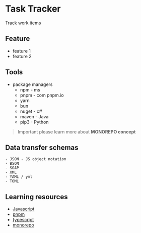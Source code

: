 # Task Tracker

Track work items


## Feature

 - feature 1
 - feature 2

## Tools

 - package managers 
   - npm  - ms 
   - pnpm - com pnpm.io
   - yarn
   - bun
   - nuget - c#
   - maven - Java
   - pip3 - Python
 
> Important please learn more about **MONOREPO concept**

## Data transfer schemas
    - JSON - JS object notation
    - BSON
    - SOAP
    - XML
    - YAML / yml
    - TOML
## Learning resources 
  - [Javascript](https://developer.mozilla.org/en-US/docs/Learn/Getting_started_with_the_web/JavaScript_basics)
  - [pnpm](https://pnpm.io)
  - [typescript](https://www.typescriptlang.org/)
  - [monorepo](https://monorepo.tools/)